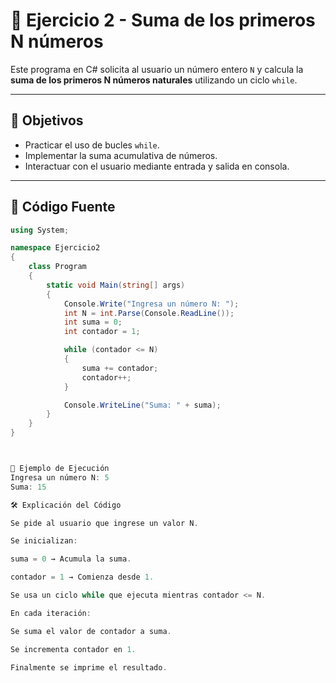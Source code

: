 # 📘 Ejercicio 2 - Suma de los primeros N números

Este programa en C# solicita al usuario un número entero `N` y calcula la **suma de los primeros N números naturales** utilizando un ciclo `while`.

---

## 🎯 Objetivos
- Practicar el uso de bucles `while`.
- Implementar la suma acumulativa de números.
- Interactuar con el usuario mediante entrada y salida en consola.

---

## 🔹 Código Fuente

```csharp
using System;

namespace Ejercicio2
{
    class Program
    {
        static void Main(string[] args)
        {
            Console.Write("Ingresa un número N: ");
            int N = int.Parse(Console.ReadLine());
            int suma = 0;
            int contador = 1;

            while (contador <= N)
            {
                suma += contador;
                contador++;
            }

            Console.WriteLine("Suma: " + suma);
        }
    }
}



📌 Ejemplo de Ejecución
Ingresa un número N: 5
Suma: 15

🛠️ Explicación del Código

Se pide al usuario que ingrese un valor N.

Se inicializan:

suma = 0 → Acumula la suma.

contador = 1 → Comienza desde 1.

Se usa un ciclo while que ejecuta mientras contador <= N.

En cada iteración:

Se suma el valor de contador a suma.

Se incrementa contador en 1.

Finalmente se imprime el resultado.